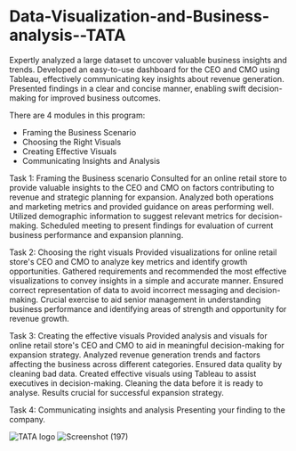# Data-Visualization-and-Business-analysis--TATA
Expertly analyzed a large dataset to uncover valuable business insights and trends. Developed an easy-to-use dashboard for the CEO and CMO using Tableau, effectively communicating key insights about revenue generation. Presented findings in a clear and concise manner, enabling swift decision-making for improved business outcomes.

There are 4 modules in this program:
- Framing the Business Scenario
- Choosing the Right Visuals
- Creating Effective Visuals
- Communicating Insights and Analysis

Task 1: Framing the Business scenario
Consulted for an online retail store to provide valuable insights to the CEO and CMO on factors contributing to revenue and strategic planning for expansion. Analyzed both operations and marketing metrics and provided guidance on areas performing well. Utilized demographic information to suggest relevant metrics for decision-making. Scheduled meeting to present findings for evaluation of current business performance and expansion planning.

Task 2: Choosing the right visuals
Provided visualizations for online retail store's CEO and CMO to analyze key metrics and identify growth opportunities. Gathered requirements and recommended the most effective visualizations to convey insights in a simple and accurate manner. Ensured correct representation of data to avoid incorrect messaging and decision-making. Crucial exercise to aid senior management in understanding business performance and identifying areas of strength and opportunity for revenue growth.

Task 3: Creating the effective visuals
Provided analysis and visuals for online retail store's CEO and CMO to aid in meaningful decision-making for expansion strategy. Analyzed revenue generation trends and factors affecting the business across different categories. Ensured data quality by cleaning bad data. Created effective visuals using Tableau to assist executives in decision-making. Cleaning the data before it is ready to analyse. Results crucial for successful expansion strategy. 

Task 4: Communicating insights and analysis
Presenting your finding to the company. 

![TATA logo](https://user-images.githubusercontent.com/81770671/230679627-e0209739-7155-4fc2-bc59-5519aa698641.png)
![Screenshot (197)](https://user-images.githubusercontent.com/81770671/230679814-453b1b1f-7603-4dcb-b7d4-7d53399e3b12.png)


